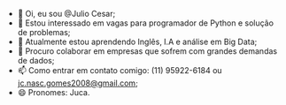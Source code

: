 - 👋 Oi, eu sou @Julio Cesar;
- 👀 Estou interessado em vagas para programador de Python e solução de problemas;
- 🌱 Atualmente estou aprendendo Inglês, I.A e análise em Big Data;
- 💞️ Procuro colaborar em empresas que sofrem com grandes demandas de dados;
- 📫 Como entrar em contato comigo: (11) 95922-6184 ou jc.nasc.gomes2008@gmail.com;
- 😄 Pronomes: Juca.


<!---
JulioCProgramador/JulioCProgramador é um repositório ✨ especial ✨ porque seu `README.md` (este arquivo) aparece no seu perfil do GitHub.
Você pode clicar no link Visualizar para ver suas alterações.
--->
